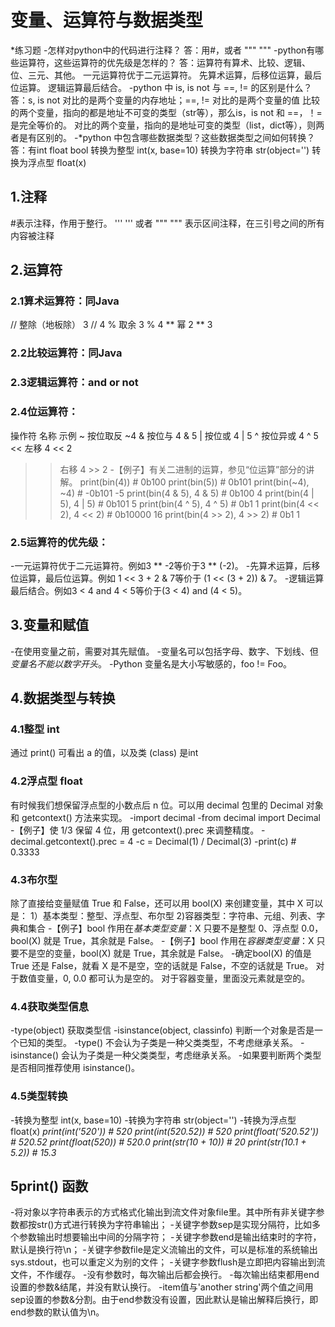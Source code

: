 # 变量、运算符与数据类型

*练习题
-怎样对python中的代码进行注释？
 答：用#，或者 """ """
-python有哪些运算符，这些运算符的优先级是怎样的？
答：运算符有算术、比较、逻辑、位、三元、其他。
一元运算符优于二元运算符。
先算术运算，后移位运算，最后位运算。
逻辑运算最后结合。
-python 中 is, is not 与 ==, != 的区别是什么？
答：s, is not 对比的是两个变量的内存地址；==, != 对比的是两个变量的值
比较的两个变量，指向的都是地址不可变的类型（str等），那么is，is not 和 ==，！= 是完全等价的。
对比的两个变量，指向的是地址可变的类型（list，dict等），则两者是有区别的。
-*python 中包含哪些数据类型？这些数据类型之间如何转换？
答：有int float bool
转换为整型 int(x, base=10)
转换为字符串 str(object='')
转换为浮点型 float(x)

## 1.注释
#表示注释，作用于整行。
''' ''' 或者 """ """ 表示区间注释，在三引号之间的所有内容被注释
## 2.运算符
### 2.1算术运算符：同Java
//	整除（地板除）	3 // 4
  %	取余	3 % 4
  **	幂	2 ** 3
### 2.2比较运算符：同Java
### 2.3逻辑运算符：and or not
### 2.4位运算符：
操作符	名称	     示例
~	    按位取反	  ~4
&	    按位与	    4 & 5
|	    按位或	    4 | 5
^	    按位异或   4 ^ 5
<<	  左移	    4 << 2
>>	  右移     	4 >> 2
-【例子】有关二进制的运算，参见“位运算”部分的讲解。
  print(bin(4))  # 0b100
  print(bin(5))  # 0b101
  print(bin(~4), ~4)  # -0b101 -5
  print(bin(4 & 5), 4 & 5)  # 0b100 4
  print(bin(4 | 5), 4 | 5)  # 0b101 5
  print(bin(4 ^ 5), 4 ^ 5)  # 0b1 1
  print(bin(4 << 2), 4 << 2)  # 0b10000 16
  print(bin(4 >> 2), 4 >> 2)  # 0b1 1
### 2.5运算符的优先级：
-一元运算符优于二元运算符。例如3 ** -2等价于3 ** (-2)。
-先算术运算，后移位运算，最后位运算。例如 1 << 3 + 2 & 7等价于 (1 << (3 + 2)) & 7。
-逻辑运算最后结合。例如3 < 4 and 4 < 5等价于(3 < 4) and (4 < 5)。
## 3.变量和赋值
-在使用变量之前，需要对其先赋值。
-变量名可以包括字母、数字、下划线、但*变量名不能以数字开头*。
-Python 变量名是大小写敏感的，foo != Foo。
## 4.数据类型与转换
### 4.1整型   int    
通过 print() 可看出 a 的值，以及类 (class) 是int
### 4.2浮点型 float  
有时候我们想保留浮点型的小数点后 n 位。可以用 decimal 包里的 Decimal 对象和 getcontext() 方法来实现。
-import decimal
-from decimal import Decimal
-【例子】使 1/3 保留 4 位，用 getcontext().prec 来调整精度。
-decimal.getcontext().prec = 4
-c = Decimal(1) / Decimal(3)
-print(c)  # 0.3333
### 4.3布尔型
除了直接给变量赋值 True 和 False，还可以用 bool(X) 来创建变量，其中 X 可以是：
1）基本类型：整型、浮点型、布尔型
2)容器类型：字符串、元组、列表、字典和集合
-【例子】bool 作用在*基本类型变量*：X 只要不是整型 0、浮点型 0.0，bool(X) 就是 True，其余就是 False。
-【例子】bool 作用在*容器类型变量*：X 只要不是空的变量，bool(X) 就是 True，其余就是 False。
-确定bool(X) 的值是 True 还是 False，就看 X 是不是空，空的话就是 False，不空的话就是 True。
对于数值变量，0, 0.0 都可认为是空的。
对于容器变量，里面没元素就是空的。
### 4.4获取类型信息
-type(object) 获取类型信
-isinstance(object, classinfo) 判断一个对象是否是一个已知的类型。
-type() 不会认为子类是一种父类类型，不考虑继承关系。
-isinstance() 会认为子类是一种父类类型，考虑继承关系。
-如果要判断两个类型是否相同推荐使用 isinstance()。
### 4.5类型转换
-转换为整型 int(x, base=10)
-转换为字符串 str(object='')
-转换为浮点型 float(x)
*print(int('520'))  # 520
print(int(520.52))  # 520
print(float('520.52'))  # 520.52
print(float(520))  # 520.0
print(str(10 + 10))  # 20
print(str(10.1 + 5.2))  # 15.3*
## 5print() 函数
-将对象以字符串表示的方式格式化输出到流文件对象file里。其中所有非关键字参数都按str()方式进行转换为字符串输出；
-关键字参数sep是实现分隔符，比如多个参数输出时想要输出中间的分隔字符；
-关键字参数end是输出结束时的字符，默认是换行符\n；
-关键字参数file是定义流输出的文件，可以是标准的系统输出sys.stdout，也可以重定义为别的文件；
-关键字参数flush是立即把内容输出到流文件，不作缓存。
-没有参数时，每次输出后都会换行。
-每次输出结束都用end设置的参数&结尾，并没有默认换行。
-item值与'another string'两个值之间用sep设置的参数&分割。由于end参数没有设置，因此默认是输出解释后换行，即end参数的默认值为\n。
